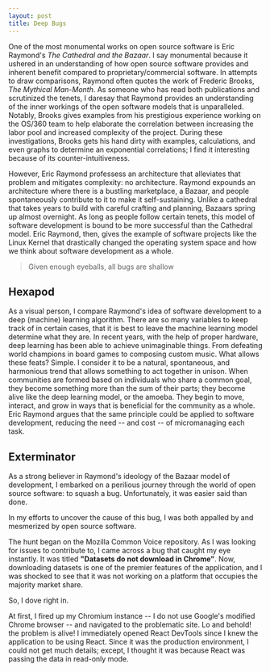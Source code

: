 ```yaml
---
layout: post
title: Deep Bugs
---
```

One of the most monumental works on open source software is Eric Raymond's *The Cathedral and the Bazaar*. I say monumental because it ushered in an understanding of how open source software
provides and inherent benefit compared to proprietary/commercial software. In attempts to draw comparisons, Raymond often quotes the work of Frederic Brooks, *The Mythical Man-Month*.
As someone who has read both publications and scrutinized the tenets, I daresay that Raymond provides an understanding of the inner workings of the open software models that is unparalleled.
Notably, Brooks gives examples from his prestigious experience working on the OS/360 team to help elaborate the correlation between increasing the labor pool and increased complexity of the project.
During these investigations, Brooks gets his hand dirty with examples, calculations, and even graphs to determine an exponential correlations; I find it interesting because of its counter-intuitiveness.

However, Eric Raymond professess an architecture that alleviates that problem and mitigates complexity: no architecture. Raymond expounds an architecture where there is a bustling marketplace, a Bazaar, and people spontaneously contribute to it to make it self-sustaining. Unlike a cathedral that takes years to build with careful crafting and planning, Bazaars spring up almost overnight.
As long as people follow certain tenets, this model of software development is bound to be more successful than the Cathedral model. Eric Raymond, then, gives the example of software projects like the Linux Kernel that drastically changed the operating system space and how we think about software development as a whole. 

> Given enough eyeballs, all bugs are shallow

## Hexapod
As a visual person, I compare Raymond's idea of software development to a deep (machine) learning algorithm. There are so many variables to keep track of in certain cases, that it is best to leave the machine learning model determine what they are. In recent years, with the help of proper hardware, deep learning has been able to achieve unimaginable things. From defeating world champions in board games to composing custom music.
What allows these feats? Simple. I consider it to be a natural, spontaneous, and harmonious trend that allows something to act together in unison. When communities are formed based on individuals who share a common goal, they become something more than the sum of their parts; they become alive like the deep learning model, or the amoeba. They begin to move, interact, and grow in ways that is beneficial for the community as a whole. 
Eric Raymond argues that the same principle could be applied to software development, reducing the need -- and cost -- of micromanaging each task. 

## Exterminator
As a strong believer in Raymond's ideology of the Bazaar model of development, I embarked on a perilious journey through the world of open source software: to squash a bug. 
Unfortunately, it was easier said than done.

In my efforts to uncover the cause of this bug, I was both appalled by and mesmerized by open source software.

The hunt began on the Mozilla Common Voice repository. As I was looking for issues to contribute to, I came across a bug that caught my eye instantly. It was titled **"Datasets do not download in Chrome"**. Now, downloading datasets is one of the premier features of the application, and I was shocked to see that it was not working on a platform that occupies the majority market share. 

So, I dove right in. 

At first, I fired up my Chromium instance -- I do not use Google's modified Chrome browser -- and navigated to the problematic site. Lo and behold! the problem is alive! I immediately opened React DevTools since I knew the application to be using React. Since it was the production environment, I could not get much details; except, I thought it was because React was passing the data in read-only mode. 
